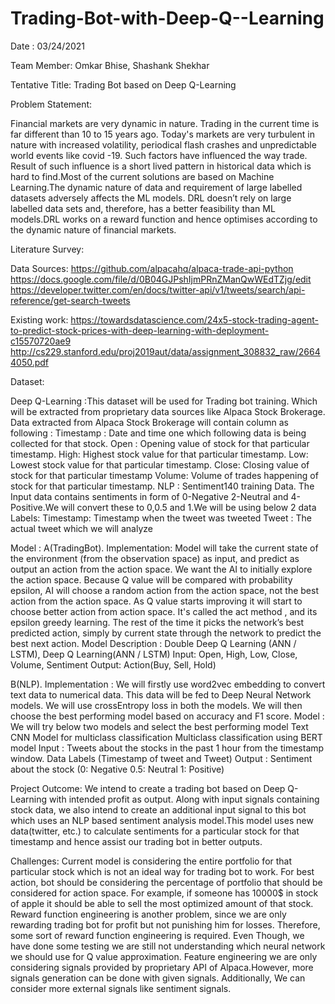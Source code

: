 # Trading-Bot-with-Deep-Q--Learning

Date : 03/24/2021		

Team Member:
Omkar Bhise, Shashank Shekhar

Tentative Title:
Trading Bot based on Deep Q-Learning

Problem Statement: 

Financial markets are very dynamic in nature. Trading in the current time is far different than 10 to 15 years ago. Today's markets are very turbulent in nature with increased volatility, periodical flash crashes and unpredictable world events like covid -19. Such factors have influenced the way trade. Result of such influence is a short lived pattern in historical data which is hard to find.Most of the current solutions are based on Machine Learning.The dynamic nature of data and requirement of large labelled datasets adversely affects the ML models. DRL doesn’t rely on large labelled data sets and, therefore, has a better feasibility than ML models.DRL works on a reward function and hence optimises according to the dynamic nature of financial markets.

Literature Survey:

Data Sources: 
https://github.com/alpacahq/alpaca-trade-api-python
https://docs.google.com/file/d/0B04GJPshIjmPRnZManQwWEdTZjg/edit
https://developer.twitter.com/en/docs/twitter-api/v1/tweets/search/api-reference/get-search-tweets

Existing work: 
https://towardsdatascience.com/24x5-stock-trading-agent-to-predict-stock-prices-with-deep-learning-with-deployment-c15570720ae9
http://cs229.stanford.edu/proj2019aut/data/assignment_308832_raw/26644050.pdf

Dataset:

Deep Q-Learning :This dataset will be used for Trading bot training. Which will be extracted from proprietary data sources like Alpaca Stock Brokerage. Data extracted from Alpaca Stock Brokerage will contain column as following :
Timestamp : Date and time one which following data is being collected for that stock.
Open : Opening value of stock for that particular timestamp.
High:  Highest stock value for that particular timestamp.
Low: Lowest stock value for that particular timestamp.
Close: Closing value of stock for that particular timestamp
Volume: Volume of trades happening of stock for that particular timestamp.
NLP : Sentiment140 training Data. The Input data contains sentiments in form of 0-Negative 2-Neutral and 4-Positive.We will convert these to 0,0.5 and 1.We will be using below 2 data Labels:
Timestamp: Timestamp when the tweet was tweeted
Tweet : The actual tweet which we will analyze

Model :
A(TradingBot).
Implementation: Model will take the current state of the environment (from the observation space) as input, and predict as output an action from the action space. We want the AI to initially explore the action space. Because Q value will be compared with probability epsilon, AI will choose a random action from the action space, not the best action from the action space. As Q value starts improving it will start to choose better action from action space. It's called the act method , and its epsilon greedy learning. The rest of the time it picks the network’s best predicted action, simply by current state through the network to predict the best next action.
Model Description : Double Deep Q Learning (ANN / LSTM), Deep Q Learning(ANN / LSTM)
Input: Open, High, Low, Close, Volume, Sentiment
Output: Action(Buy, Sell, Hold)

B(NLP).
Implementation : We will firstly use word2vec embedding to convert text data to numerical data. This data will be fed to Deep Neural Network models. We will use crossEntropy loss in both the models. We will then choose the best performing model based on accuracy and F1 score.
Model : We will  try below two models and select the best performing model
   Text CNN Model for multiclass classification
  Multiclass classification using BERT model
Input : Tweets about the stocks in the past 1 hour from the timestamp window. Data Labels (Timestamp of tweet  and Tweet)
Output : Sentiment about the stock (0: Negative 0.5: Neutral 1: Positive)


Project Outcome:
We intend to create a trading bot based on Deep Q-Learning with intended profit as output. Along with input signals containing stock data, we also intend to create an additional input signal to this bot which uses an NLP based sentiment analysis model.This model uses new data(twitter, etc.) to calculate sentiments for a particular stock for that timestamp and hence assist our trading bot in better outputs.

Challenges:
Current model is considering the entire portfolio for that particular stock which is not an ideal way for trading bot to work. For best action, bot should be considering the percentage of portfolio that should be considered for action space. For example, if someone has 10000$ in stock of apple it should be able to sell the most optimized amount of that stock. 
Reward function engineering is another problem, since we are only rewarding trading bot for profit but not punishing him for losses. Therefore, some sort of reward function engineering is required.
Even Though, we have done some testing we are still not understanding which neural network we should use for Q value approximation. 
Feature engineering we are only considering signals provided by proprietary API of Alpaca.However, more signals generation can be done with given signals. Additionally, We can consider more external signals like sentiment signals.    
